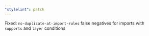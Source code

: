 ```yaml
---
"stylelint": patch
---
```


Fixed: `no-duplicate-at-import-rules` false negatives for imports with `supports` and `layer` conditions
